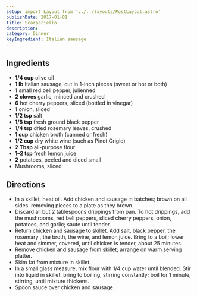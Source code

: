 ```yaml
---
setup: import Layout from '../../layouts/PostLayout.astro'
publishDate: 2017-01-01
title: Scarpariello
description:
category: Dinner
keyIngredient: Italian sausage
---
```


## Ingredients
- **1/4 cup** olive oil
- **1 lb** Italian sausage, cut in 1-inch pieces (sweet or hot or both)
- **1** small red bell pepper, julienned
- **2 cloves** garlic, minced and crushed
- **6** hot cherry peppers, sliced (bottled in vinegar)
- **1** onion, sliced
- **1/2 tsp** salt
- **1/8 tsp** fresh ground black pepper
- **1/4 tsp** dried rosemary leaves, crushed
- **1 cup** chicken broth (canned or fresh)
- **1/2 cup** dry white wine (such as Pinot Grigio)
- **2 Tbsp** all-purpose flour
- **1–2 tsp** fresh lemon juice
- **2** potatoes, peeled and diced small
- Mushrooms, sliced

## Directions
- In a skillet, heat oil. Add chicken and sausage in batches; brown on all sides. removing pieces to a plate as they brown.
- Discard all but 2 tablespoons drippings from pan. To hot drippings, add the mushrooms, red bell peppers, sliced cherry peppers, onion, potatoes, and garlic; saute until tender.
- Return chicken and sausage to skillet. Add salt, black pepper, the rosemary , the broth, the wine, and lemon juice. Bring to a boil; lower heat and simmer, covered, until chicken is tender, about 25 minutes.
- Remove chicken and sausage from skillet; arrange on warm serving platter.
- Skim fat from mixture in skillet.
- In a small glass measure, mix flour with 1/4 cup water until blended. Stir into liquid in skillet. bring to boiling, stirring constantly; boil for 1 minute, stirring, until mixture thickens.
- Spoon sauce over chicken and sausage.
